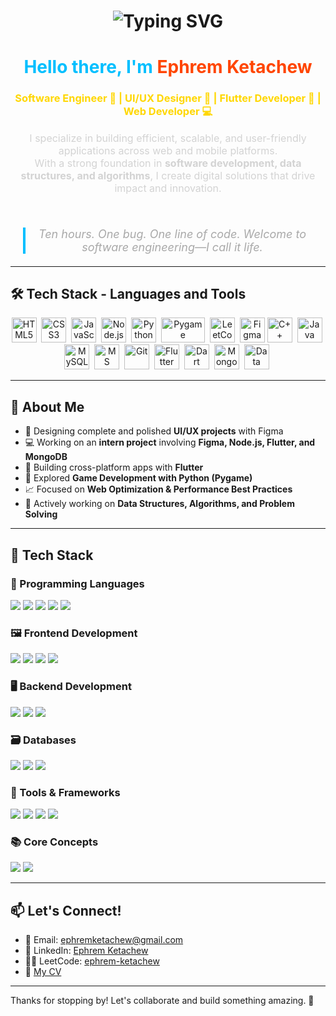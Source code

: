 <div align="center">
  <h1>
    <img src="https://readme-typing-svg.demolab.com?font=Fira+Code&duration=3000&pause=1000&color=6CD56C&center=true&vCenter=true&width=500&lines=Hi+there%2C+I'm+Ephrem!+%F0%9F%91%8B;Software+Engineer+%7C+Full-Stack+Dev" alt="Typing SVG" />
  </h1>
  
  <h1><strong><span style="color:#00BFFF">Hello there, I'm <span style="color:#FF4500">Ephrem Ketachew</span></span></strong></h1>
  <h3 style="color:#FFD700;">Software Engineer 🚀 | UI/UX Designer 🎨 | Flutter Developer 📱 | Web Developer 💻</h3>

  <p style="font-size:16px; color:#D3D3D3;">
    I specialize in building efficient, scalable, and user-friendly applications across web and mobile platforms.<br>
    With a strong foundation in <b>software development, data structures, and algorithms</b>, I create digital solutions that drive impact and innovation.
  </p>

  <br>

  <blockquote style="font-size:18px; color:#A9A9A9; font-style:italic; border-left: 4px solid #00BFFF; padding-left: 10px; margin: 20px;">
    Ten hours. One bug. One line of code. Welcome to software engineering—I call it life.
  </blockquote>
</div>


---


## 🛠️ Tech Stack - Languages and Tools
<div align="center">
  <img src="https://cdn.jsdelivr.net/gh/devicons/devicon/icons/html5/html5-original.svg" title="HTML5" width="40" height="40"/>&nbsp;
  <img src="https://cdn.jsdelivr.net/gh/devicons/devicon/icons/css3/css3-original.svg" title="CSS3" width="40" height="40"/>&nbsp;
  <img src="https://cdn.jsdelivr.net/gh/devicons/devicon/icons/javascript/javascript-original.svg" title="JavaScript" width="40" height="40"/>&nbsp;
  <img src="https://cdn.jsdelivr.net/gh/devicons/devicon/icons/nodejs/nodejs-original.svg" title="Node.js" width="40" height="40"/>&nbsp;
  <img src="https://cdn.jsdelivr.net/gh/devicons/devicon/icons/python/python-original.svg" title="Python" width="40" height="40"/>&nbsp;
  <img src="https://www.pygame.org/docs/_static/pygame_tiny.png" title="Pygame" width="70" height="40"/>&nbsp;
  <img src="https://upload.wikimedia.org/wikipedia/commons/1/19/LeetCode_logo_black.png" title="LeetCode" width="40" height="40"/>&nbsp;
  <img src="https://cdn.jsdelivr.net/gh/devicons/devicon/icons/figma/figma-original.svg" title="Figma" width="40" height="40"/>
  <img src="https://cdn.jsdelivr.net/gh/devicons/devicon/icons/cplusplus/cplusplus-original.svg" title="C++" width="40" height="40"/>&nbsp;
  <img src="https://cdn.jsdelivr.net/gh/devicons/devicon/icons/java/java-original.svg" title="Java" width="40" height="40"/>&nbsp;
  <img src="https://cdn.jsdelivr.net/gh/devicons/devicon/icons/mysql/mysql-original.svg" title="MySQL" width="40" height="40"/>&nbsp;
  <img src="https://cdn.jsdelivr.net/gh/devicons/devicon/icons/microsoftsqlserver/microsoftsqlserver-plain.svg" title="MS SQL Server" width="40" height="40"/>&nbsp;
  <img src="https://cdn.jsdelivr.net/gh/devicons/devicon/icons/git/git-original.svg" title="Git" width="40" height="40"/>&nbsp;
  <img src="https://cdn.jsdelivr.net/gh/devicons/devicon/icons/flutter/flutter-original.svg" title="Flutter" width="40" height="40"/>&nbsp;
  <img src="https://cdn.jsdelivr.net/gh/devicons/devicon/icons/dart/dart-original.svg" title="Dart" width="40" height="40"/>&nbsp;
  <img src="https://cdn.jsdelivr.net/gh/devicons/devicon/icons/mongodb/mongodb-original.svg" title="MongoDB" width="40" height="40"/>&nbsp;
  <img src="https://img.icons8.com/external-flat-juicy-fish/60/external-algorithm-coding-and-development-flat-flat-juicy-fish.png" title="Data Structures & Algorithms" width="40" height="40"/>&nbsp;
</div>



---

## 🚀 About Me
- 🎨 Designing complete and polished **UI/UX projects** with Figma
- 💻 Working on an **intern project** involving **Figma, Node.js, Flutter, and MongoDB**
- 📱 Building cross-platform apps with **Flutter**
- 🎩 Explored **Game Development with Python (Pygame)**
- 📈 Focused on **Web Optimization & Performance Best Practices**
- 🧐 Actively working on **Data Structures, Algorithms, and Problem Solving**

---

## 🧠 Tech Stack

### 🔣 Programming Languages
<p>
  <img src="https://img.shields.io/badge/JavaScript-F7DF1E?style=for-the-badge&logo=javascript&logoColor=black"/>
  <img src="https://img.shields.io/badge/Dart-0175C2?style=for-the-badge&logo=dart&logoColor=white"/>
  <img src="https://img.shields.io/badge/C++-00599C?style=for-the-badge&logo=c%2B%2B&logoColor=white"/>
  <img src="https://img.shields.io/badge/Python-3776AB?style=for-the-badge&logo=python&logoColor=white"/>
  <img src="https://img.shields.io/badge/Java-007396?style=for-the-badge&logo=java&logoColor=white"/>
</p>

### 🖼️ Frontend Development
<p>
  <img src="https://img.shields.io/badge/HTML5-E34F26?style=for-the-badge&logo=html5&logoColor=white"/>
  <img src="https://img.shields.io/badge/CSS3-1572B6?style=for-the-badge&logo=css3&logoColor=white"/>
  <img src="https://img.shields.io/badge/Flutter-02569B?style=for-the-badge&logo=flutter&logoColor=white"/>
  <img src="https://img.shields.io/badge/JavaFX-6699CC?style=for-the-badge&logo=java&logoColor=white"/>
</p>

### 🖥️ Backend Development
<p>
  <img src="https://img.shields.io/badge/Node.js-339933?style=for-the-badge&logo=node.js&logoColor=white"/>
  <img src="https://img.shields.io/badge/Firebase-FFCA28?style=for-the-badge&logo=firebase&logoColor=black"/>
  <img src="https://img.shields.io/badge/JDBC-007396?style=for-the-badge&logo=java&logoColor=white"/>
</p>

### 🗃️ Databases
<p>
  <img src="https://img.shields.io/badge/MongoDB-47A248?style=for-the-badge&logo=mongodb&logoColor=white"/>
  <img src="https://img.shields.io/badge/MySQL-4479A1?style=for-the-badge&logo=mysql&logoColor=white"/>
  <img src="https://img.shields.io/badge/MS%20SQL%20Server-CC2927?style=for-the-badge&logo=microsoft-sql-server&logoColor=white"/>
</p>

### 🔧 Tools & Frameworks
<p>
  <img src="https://img.shields.io/badge/Git-F05032?style=for-the-badge&logo=git&logoColor=white"/>
  <img src="https://img.shields.io/badge/GitHub-181717?style=for-the-badge&logo=github&logoColor=white"/>
  <img src="https://img.shields.io/badge/Figma-F24E1E?style=for-the-badge&logo=figma&logoColor=white"/>
  <img src="https://img.shields.io/badge/Pygame-000000?style=for-the-badge&logo=python&logoColor=white"/>
</p>

### 📚 Core Concepts
<p>
  <img src="https://img.shields.io/badge/Data%20Structures%20&%20Algorithms-2C8EBB?style=for-the-badge&logo=codeforces&logoColor=white"/>
  <img src="https://img.shields.io/badge/Typing%20Skills-00A5E0?style=for-the-badge&logo=monkeytype&logoColor=white"/>
</p>

---

## 📫 Let's Connect!
- 📧 Email: [ephremketachew@gmail.com](mailto:ephremketachew@gmail.com)
- 💼 LinkedIn: [Ephrem Ketachew](https://www.linkedin.com/in/ephrem-ketachew)
- 🧑‍🧬 LeetCode: [ephrem-ketachew](https://leetcode.com/u/ephrem-ketachew/)
- 📄 [My CV](https://drive.google.com/file/d/1vZBhlj4E9xPx04G_kYgvHF6gUbQiEkUs/view?usp=sharing)
---

Thanks for stopping by! Let's collaborate and build something amazing. 🚀

